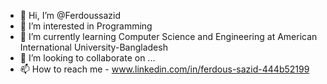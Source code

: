 - 👋 Hi, I’m @Ferdoussazid
- 👀 I’m interested in Programming
- 🌱 I’m currently learning Computer Science and Engineering at American International University-Bangladesh 
- 💞️ I’m looking to collaborate on ...
- 📫 How to reach me - www.linkedin.com/in/ferdous-sazid-444b52199

<!---
Ferdoussazid/Ferdoussazid is a ✨ special ✨ repository because its `README.md` (this file) appears on your GitHub profile.
You can click the Preview link to take a look at your changes.
--->
